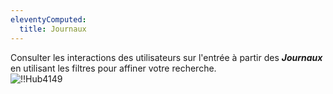 ```yaml
---
eleventyComputed:
  title: Journaux
---
```

Consulter les interactions des utilisateurs sur l'entrée à partir des ***Journaux*** en utilisant les filtres pour affiner votre recherche.  
![!!Hub4149](https://webdevolutions.azureedge.net/docs/fr/hub/Hub4149.png) 

